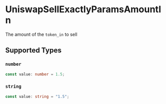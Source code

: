 # UniswapSellExactlyParamsAmountIn

The amount of the `token_in` to sell


## Supported Types

### `number`

```typescript
const value: number = 1.5;
```

### `string`

```typescript
const value: string = "1.5";
```

